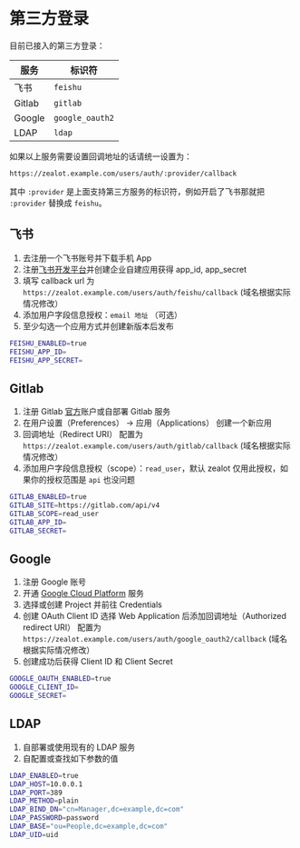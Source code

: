 # 第三方登录

目前已接入的第三方登录：

服务 | 标识符
---|---
飞书 | `feishu`
Gitlab | `gitlab`
Google | `google_oauth2`
LDAP | `ldap`

如果以上服务需要设置回调地址的话请统一设置为：

```
https://zealot.example.com/users/auth/:provider/callback
```

其中 `:provider` 是上面支持第三方服务的标识符，例如开启了飞书那就把 `:provider` 替换成 `feishu`。

## 飞书

1. 去注册一个飞书账号并下载手机 App
1. 注册[飞书开发平台](https://open.feishu.cn/app/)并创建企业自建应用获得 app_id, app_secret
1. 填写 callback url 为 `https://zealot.example.com/users/auth/feishu/callback` (域名根据实际情况修改）
1. 添加用户字段信息授权：`email 地址` （可选）
1. 至少勾选一个应用方式并创建新版本后发布

```bash
FEISHU_ENABLED=true
FEISHU_APP_ID=
FEISHU_APP_SECRET=
```

## Gitlab

1. 注册 Gitlab [官方](http://gitlab.com)账户或自部署 Gitlab 服务
1. 在用户设置（Preferences） -> 应用（Applications） 创建一个新应用
1. 回调地址（Redirect URI） 配置为  `https://zealot.example.com/users/auth/gitlab/callback` (域名根据实际情况修改）
1. 添加用户字段信息授权（scope）：`read_user`，默认 zealot 仅用此授权，如果你的授权范围是 `api` 也没问题

```bash
GITLAB_ENABLED=true
GITLAB_SITE=https://gitlab.com/api/v4
GITLAB_SCOPE=read_user
GITLAB_APP_ID=
GITLAB_SECRET=
```

## Google

1. 注册 Google 账号
1. 开通 [Google Cloud Platform](https://console.cloud.google.com/apis/dashboard) 服务
1. 选择或创建 Project 并前往 Credentials
1. 创建 OAuth Client ID 选择 Web Application 后添加回调地址（Authorized redirect URI） 配置为 `https://zealot.example.com/users/auth/google_oauth2/callback` (域名根据实际情况修改）
1. 创建成功后获得 Client ID 和 Client Secret

```bash
GOOGLE_OAUTH_ENABLED=true
GOOGLE_CLIENT_ID=
GOOGLE_SECRET=
```

## LDAP

1. 自部署或使用现有的 LDAP 服务
1. 自配置或查找如下参数的值

```bash
LDAP_ENABLED=true
LDAP_HOST=10.0.0.1
LDAP_PORT=389
LDAP_METHOD=plain
LDAP_BIND_DN="cn=Manager,dc=example,dc=com"
LDAP_PASSWORD=password
LDAP_BASE="ou=People,dc=example,dc=com"
LDAP_UID=uid
```
